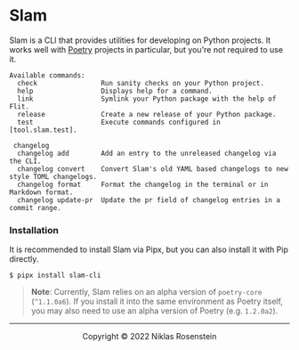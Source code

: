 # Slam

Slam is a CLI that provides utilities for developing on Python projects. It works well with
[Poetry][] projects in particular, but you're not required to use it.

  [Poetry]: https://python-poetry.org/

<!-- Available Commands -->
```
Available commands:
  check                Run sanity checks on your Python project.
  help                 Displays help for a command.
  link                 Symlink your Python package with the help of Flit.
  release              Create a new release of your Python package.
  test                 Execute commands configured in [tool.slam.test].

 changelog
  changelog add        Add an entry to the unreleased changelog via the CLI.
  changelog convert    Convert Slam's old YAML based changelogs to new style TOML changelogs.
  changelog format     Format the changelog in the terminal or in Markdown format.
  changelog update-pr  Update the pr field of changelog entries in a commit range.
```
<!-- /Available Commands -->

### Installation

It is recommended to install Slam via Pipx, but you can also install it with Pip directly.

    $ pipx install slam-cli

> __Note__: Currently, Slam relies on an alpha version of `poetry-core` (`^1.1.0a6`). If you install it into
> the same environment as Poetry itself, you may also need to use an alpha version of Poetry (e.g. `1.2.0a2`).

---

<p align="center">Copyright &copy; 2022 Niklas Rosenstein</p>
